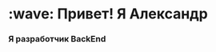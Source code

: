 <h1 align="left" id="macropower-title">:wave: Привет! Я Александр</h1>
<h3 align="left">Я разработчик BackEnd</h3>